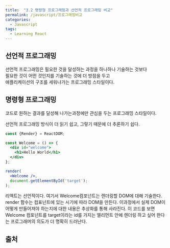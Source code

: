 ```yaml
---
title:  "3.2 명령형 프로그래밍과 선언적 프로그래밍 비교"
permalink: /javascript/프로그래밍비교
categories:
  - Javascript
tags:
  - Learning React
---
```


## 선언적 프로그래밍
선언적 프로그래밍은 필요한 것을 달성하는 과정을 하나하나 기술하는 것보다  
필요한 것이 어떤 것인지를 기술하는 것에 더 방점을 두고  
애플리케이션의 구조를 세워나가는 프로그래밍 스타일이다.

## 명령형 프로그래밍
코드로 원하는 결과를 달성해 나가는과정에만 관심을 두는 프로그래밍 스타일이다.

선언적 프로그래밍 방식이 더 읽기 쉽고, 그렇기 때문에 더 추론하기 쉽다.

```jsx
const {Render} = ReactDOM;

const Welcome = () => {
  <div id="welcome">
    <h1>Hello World</h1>
  </div>
};

render(
  <Welcome />,
  document.getElementById('target');
);
```

리액트는 선언적이다. 여기서 Welcome컴포넌트는 렌더링할 DOM에 대해 기술한다.
render 함수는 컴표넌트에 있는 시기에 따라 DOM을 만든다.
이과정에서 실제 DOM이 어떻게 만들어져야 하는지에 대한 내용은 추상화를 통해 사라진다.
이 코드를 보면 Welcome 컴포넌트를 target이라는 id를 가지는 엘리먼트 안에 렌더링 하고 싶어 한다는 프로그래머의 의도가 더 명확히 드러난다.

## 출처
[]()
